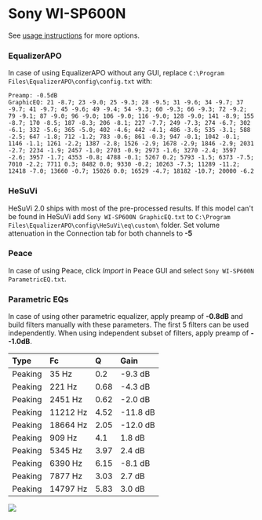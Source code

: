 # Sony WI-SP600N
See [usage instructions](https://github.com/jaakkopasanen/AutoEq#usage) for more options.

### EqualizerAPO
In case of using EqualizerAPO without any GUI, replace `C:\Program Files\EqualizerAPO\config\config.txt`
with:
```
Preamp: -0.5dB
GraphicEQ: 21 -8.7; 23 -9.0; 25 -9.3; 28 -9.5; 31 -9.6; 34 -9.7; 37 -9.7; 41 -9.7; 45 -9.6; 49 -9.4; 54 -9.3; 60 -9.3; 66 -9.3; 72 -9.2; 79 -9.1; 87 -9.0; 96 -9.0; 106 -9.0; 116 -9.0; 128 -9.0; 141 -8.9; 155 -8.7; 170 -8.5; 187 -8.3; 206 -8.1; 227 -7.7; 249 -7.3; 274 -6.7; 302 -6.1; 332 -5.6; 365 -5.0; 402 -4.6; 442 -4.1; 486 -3.6; 535 -3.1; 588 -2.5; 647 -1.8; 712 -1.2; 783 -0.6; 861 -0.3; 947 -0.1; 1042 -0.1; 1146 -1.1; 1261 -2.2; 1387 -2.8; 1526 -2.9; 1678 -2.9; 1846 -2.9; 2031 -2.7; 2234 -1.9; 2457 -1.0; 2703 -0.9; 2973 -1.6; 3270 -2.4; 3597 -2.6; 3957 -1.7; 4353 -0.8; 4788 -0.1; 5267 0.2; 5793 -1.5; 6373 -7.5; 7010 -2.2; 7711 0.3; 8482 0.0; 9330 -0.2; 10263 -7.3; 11289 -11.2; 12418 -7.0; 13660 -0.7; 15026 0.0; 16529 -4.7; 18182 -10.7; 20000 -6.2
```

### HeSuVi
HeSuVi 2.0 ships with most of the pre-processed results. If this model can't be found in HeSuVi add
`Sony WI-SP600N GraphicEQ.txt` to `C:\Program Files\EqualizerAPO\config\HeSuVi\eq\custom\` folder.
Set volume attenuation in the Connection tab for both channels to **-5**

### Peace
In case of using Peace, click *Import* in Peace GUI and select `Sony WI-SP600N ParametricEQ.txt`.

### Parametric EQs
In case of using other parametric equalizer, apply preamp of **-0.8dB** and build filters manually
with these parameters. The first 5 filters can be used independently.
When using independent subset of filters, apply preamp of **--1.0dB**.

| Type    | Fc       |    Q | Gain     |
|:--------|:---------|:-----|:---------|
| Peaking | 35 Hz    | 0.2  | -9.3 dB  |
| Peaking | 221 Hz   | 0.68 | -4.3 dB  |
| Peaking | 2451 Hz  | 0.62 | -2.0 dB  |
| Peaking | 11212 Hz | 4.52 | -11.8 dB |
| Peaking | 18664 Hz | 2.05 | -12.0 dB |
| Peaking | 909 Hz   | 4.1  | 1.8 dB   |
| Peaking | 5345 Hz  | 3.97 | 2.4 dB   |
| Peaking | 6390 Hz  | 6.15 | -8.1 dB  |
| Peaking | 7877 Hz  | 3.03 | 2.7 dB   |
| Peaking | 14797 Hz | 5.83 | 3.0 dB   |

![](https://raw.githubusercontent.com/jaakkopasanen/AutoEq/master/results/rtings/avg/Sony%20WI-SP600N/Sony%20WI-SP600N.png)